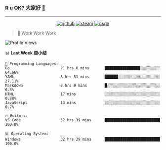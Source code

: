 ### R u OK? 大家好 👋

___

<p align="center">
  <a href="https://bigkjp97.github.io/"><img src="https://img.shields.io/badge/-GitPage-lightgrey" alt="github"></a>
  <a href="https://steamcommunity.com/id/bigkjp/"><img src="https://img.shields.io/badge/-Steam-black" alt="steam"></a>
  <a href="https://blog.csdn.net/qq_38986088"><img src="https://img.shields.io/badge/CSDN-cf000e" alt="csdn"></a>
</p>

> 🧟 Work Work Work

<!--START_SECTION:kjp readme-->
![Profile Views](http://img.shields.io/badge/Mi%20Amigos%E2%99%82%EF%B8%8F-0-ff69b4)

📊 **Last Week 周小结** 

```text
💬 Programming Languages: 
Go                       21 hrs 6 mins       ████████████████░░░░░░░░░   64.66% 
YAML                     8 hrs 51 mins       ██████░░░░░░░░░░░░░░░░░░░   27.11% 
Markdown                 2 hrs 9 mins        █░░░░░░░░░░░░░░░░░░░░░░░░   6.6% 
HTML                     17 mins             ░░░░░░░░░░░░░░░░░░░░░░░░░   0.88% 
JavaScript               13 mins             ░░░░░░░░░░░░░░░░░░░░░░░░░   0.7%

🔥 Editors: 
VS Code                  32 hrs 39 mins      █████████████████████████   100.0%

💻 Operating System: 
Windows                  32 hrs 39 mins      █████████████████████████   100.0%

```


<!--END_SECTION:kjp readme-->

<!--
**bigkjp97/bigkjp97** is a ✨ _special_ ✨ repository because its `README.md` (this file) appears on your GitHub profile.

Here are some ideas to get you started:

- 🔭 I’m currently working on ...
- 🌱 I’m currently learning ...
- 👯 I’m looking to collaborate on ...
- 🤔 I’m looking for help with ...
- 💬 Ask me about ...
- 📫 How to reach me: ...
- 😄 Pronouns: ...
- ⚡ Fun fact: ... -->
